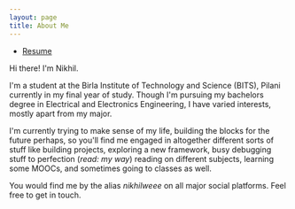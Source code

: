 ```yaml
---
layout: page
title: About Me
---
```

<ul class="pager main-pager">
  <li>
    <a href="/resume">Resume</a>
  </li>
</ul>

Hi there!
I'm Nikhil.

I'm a student at the Birla Institute of Technology and Science (BITS), Pilani currently in my final year of study. Though I'm pursuing my bachelors degree in Electrical and Electronics Engineering, I have varied interests, mostly apart from my major.

I'm currently trying to make sense of my life, building the blocks for the future perhaps, so you'll find me engaged in altogether different sorts of stuff like building projects, exploring a new framework, busy debugging stuff to perfection (_read: my way_) reading on different subjects, learning some MOOCs, and sometimes going to classes as well.

You would find me by the alias _nikhilweee_ on all major social platforms. Feel free to get in touch.
